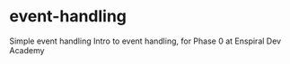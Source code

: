 # event-handling
Simple event handling
Intro to event handling, for Phase 0 at Enspiral Dev Academy
